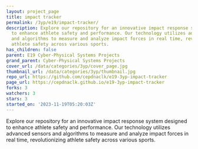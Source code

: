 ```yaml
---
layout: project_page
title: impact tracker
permalink: /3yp/e19/impact-tracker/
description: Explore our repository for an innovative impact response system designed
  to enhance athlete safety and performance. Our technology utilizes advanced sensors
  and algorithms to measure and analyze impact forces in real time, revolutionizing
  athlete safety across various sports.
has_children: false
parent: E19 Cyber-Physical Systems Projects
grand_parent: Cyber-Physical Systems Projects
cover_url: /data/categories/3yp/cover_page.jpg
thumbnail_url: /data/categories/3yp/thumbnail.jpg
repo_url: https://github.com/cepdnaclk/e19-3yp-impact-tracker
page_url: https://cepdnaclk.github.io/e19-3yp-impact-tracker
forks: 3
watchers: 3
stars: 3
started_on: '2023-11-19T05:20:03Z'
---
```


Explore our repository for an innovative impact response system designed to enhance athlete safety and performance. Our technology utilizes advanced sensors and algorithms to measure and analyze impact forces in real time, revolutionizing athlete safety across various sports.
